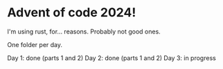# Advent of code 2024!

I'm using rust, for... reasons. Probably not good ones.

One folder per day.

Day 1: done (parts 1 and 2)
Day 2: done (parts 1 and 2)
Day 3: in progress
